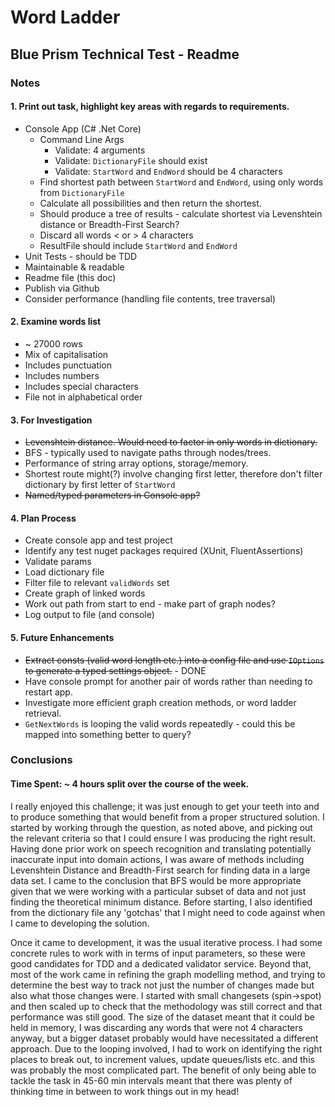 # Word Ladder

## Blue Prism Technical Test - Readme

### Notes

#### 1. Print out task, highlight key areas with regards to requirements.
  - Console App (C# .Net Core)
    - Command Line Args
        - Validate: 4 arguments
        - Validate: `DictionaryFile` should exist
        - Validate: `StartWord` and `EndWord` should be 4 characters
    - Find shortest path between `StartWord` and `EndWord`, using only words from `DictionaryFile`
    - Calculate all possibilities and then return the shortest.
    - Should produce a tree of results - calculate shortest via Levenshtein distance or Breadth-First Search?
    - Discard all words < or > 4 characters
    - ResultFile should include `StartWord` and `EndWord`
  - Unit Tests - should be TDD
  - Maintainable & readable
  - Readme file (this doc)
  - Publish via Github
  - Consider performance (handling file contents, tree traversal)
#### 2. Examine words list
  - ~ 27000 rows
  - Mix of capitalisation
  - Includes punctuation
  - Includes numbers
  - Includes special characters
  - File not in alphabetical order
#### 3. For Investigation
  - ~~Levenshtein distance. Would need to factor in only words in dictionary.~~
  - BFS - typically used to navigate paths through nodes/trees.
  - Performance of string array options, storage/memory.
  - Shortest route might(?) involve changing first letter, therefore don't filter dictionary by first letter of `StartWord`
  - ~~Named/typed parameters in Console app?~~
#### 4. Plan Process
  - Create console app and test project
  - Identify any test nuget packages required (XUnit, FluentAssertions)
  - Validate params
  - Load dictionary file
  - Filter file to relevant `validWords` set
  - Create graph of linked words
  - Work out path from start to end - make part of graph nodes?
  - Log output to file (and console)
#### 5. Future Enhancements
  -  ~~Extract consts (valid word length etc.) into a config file and use `IOptions` to generate a typed settings object.~~ - DONE
  -  Have console prompt for another pair of words rather than needing to restart app.
  -  Investigate more efficient graph creation methods, or word ladder retrieval.
  -  `GetNextWords` is looping the valid words repeatedly - could this be mapped into something better to query?

### Conclusions

#### Time Spent: ~ 4 hours split over the course of the week.

I really enjoyed this challenge; it was just enough to get your teeth into and to produce something that would benefit from a proper structured solution. 
I started by working through the question, as noted above, and picking out the relevant criteria so that I could ensure I was producing the right result. 
Having done prior work on speech recognition and translating potentially inaccurate input into domain actions, I was aware of methods including Levenshtein Distance
and Breadth-First search for finding data in a large data set. I came to the conclusion that BFS would be more appropriate given that we were working with 
a particular subset of data and not just finding the theoretical minimum distance. 
Before starting, I also identified from the dictionary file any 'gotchas' that I might need to code against when I came to developing the solution. 

Once it came to development, it was the usual iterative process. I had some concrete rules to work with in terms of input parameters, so these were good 
candidates for TDD and a dedicated validator service. Beyond that, most of the work came in refining the graph modelling method, and trying to determine 
the best way to track not just the number of changes made but also what those changes were. I started with small changesets (spin->spot) and then scaled up 
to check that the methodology was still correct and that performance was still good. The size of the dataset meant that it could be held in memory, I was 
discarding any words that were not 4 characters anyway, but a bigger dataset probably would have necessitated a different approach. Due to the looping 
involved, I had to work on identifying the right places to break out, to increment values, update queues/lists etc. and this was probably the most 
complicated part. The benefit of only being able to tackle the task in 45-60 min intervals meant that there was plenty of thinking time in between to work 
things out in my head!

